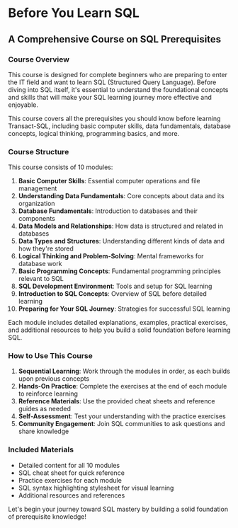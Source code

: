 # Before You Learn SQL
## A Comprehensive Course on SQL Prerequisites

### Course Overview

This course is designed for complete beginners who are preparing to enter the IT field and want to learn SQL (Structured Query Language). Before diving into SQL itself, it's essential to understand the foundational concepts and skills that will make your SQL learning journey more effective and enjoyable.

This course covers all the prerequisites you should know before learning Transact-SQL, including basic computer skills, data fundamentals, database concepts, logical thinking, programming basics, and more.

### Course Structure

This course consists of 10 modules:

1. **Basic Computer Skills**: Essential computer operations and file management
2. **Understanding Data Fundamentals**: Core concepts about data and its organization
3. **Database Fundamentals**: Introduction to databases and their components
4. **Data Models and Relationships**: How data is structured and related in databases
5. **Data Types and Structures**: Understanding different kinds of data and how they're stored
6. **Logical Thinking and Problem-Solving**: Mental frameworks for database work
7. **Basic Programming Concepts**: Fundamental programming principles relevant to SQL
8. **SQL Development Environment**: Tools and setup for SQL learning
9. **Introduction to SQL Concepts**: Overview of SQL before detailed learning
10. **Preparing for Your SQL Journey**: Strategies for successful SQL learning

Each module includes detailed explanations, examples, practical exercises, and additional resources to help you build a solid foundation before learning SQL.

### How to Use This Course

1. **Sequential Learning**: Work through the modules in order, as each builds upon previous concepts
2. **Hands-On Practice**: Complete the exercises at the end of each module to reinforce learning
3. **Reference Materials**: Use the provided cheat sheets and reference guides as needed
4. **Self-Assessment**: Test your understanding with the practice exercises
5. **Community Engagement**: Join SQL communities to ask questions and share knowledge

### Included Materials

- Detailed content for all 10 modules
- SQL cheat sheet for quick reference
- Practice exercises for each module
- SQL syntax highlighting stylesheet for visual learning
- Additional resources and references

Let's begin your journey toward SQL mastery by building a solid foundation of prerequisite knowledge!
